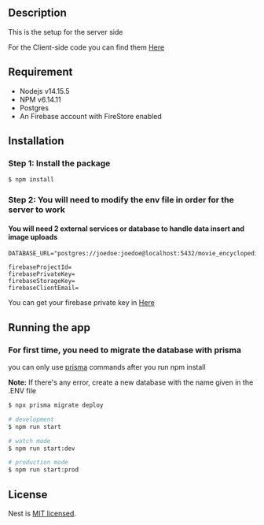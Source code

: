 ## Description

This is the setup for the server side

For the Client-side code you can find them [Here](https://github.com/jyling/movie-encyclopedia-app)
## Requirement
- Nodejs v14.15.5
- NPM v6.14.11
- Postgres
- An Firebase account with FireStore enabled

## Installation

### Step 1: Install the package
```bash
$ npm install
```

### Step 2: You will need to modify the env file in order for the server to work
#### You will need 2 external services or database to handle data insert and image uploads
```env
DATABASE_URL="postgres://joedoe:joedoe@localhost:5432/movie_encyclopedia"

firebaseProjectId=
firebasePrivateKey=
firebaseStorageKey=
firebaseClientEmail=
```
You can get your firebase private key in [Here](https://firebase.google.com/docs/cloud-messaging/auth-server#provide-credentials-manually)

## Running the app

### For first time, you need to migrate the database with prisma
you can only use [prisma](https://www.prisma.io/docs/concepts/components/prisma-cli/installation) commands after you run npm install 

**Note:** If there's any error, create a new database with the name given in the .ENV file
```bash
$ npx prisma migrate deploy
```

```bash
# development
$ npm run start

# watch mode
$ npm run start:dev

# production mode
$ npm run start:prod
```


## License

Nest is [MIT licensed](LICENSE).
